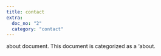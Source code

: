 ```yaml
---
title: contact
extra:
  doc_no: "2"
  category: "contact"
---
```

about document.
This document is categorized as a ‘about.